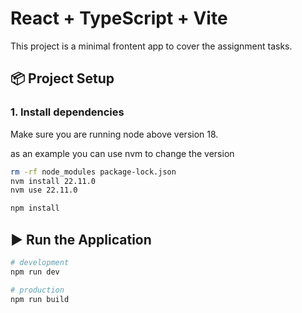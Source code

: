 # React + TypeScript + Vite

This project is a minimal frontent app to cover the assignment tasks.

## 📦 Project Setup

### 1. Install dependencies

Make sure you are running node above version 18.

as an example you can use nvm to change the version

```bash
rm -rf node_modules package-lock.json
nvm install 22.11.0
nvm use 22.11.0
```

```bash
npm install
```   

## ▶️ Run the Application

```bash
# development
npm run dev

# production
npm run build 

